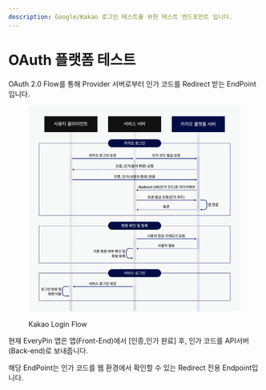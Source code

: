 ```yaml
---
description: Google/Kakao 로그인 테스트를 위한 테스트 엔드포인트 입니다.
---
```


# OAuth 플랫폼 테스트

OAuth 2.0 Flow를 통해 Provider 서버로부터 인가 코드를 Redirect 받는 EndPoint 입니다.

<figure><img src="../../.gitbook/assets/image.png" alt=""><figcaption><p>Kakao Login Flow</p></figcaption></figure>

현재 EveryPin 앱은 앱(Front-End)에서 \[인증,인가 완료] 후, 인가 코드를 API서버(Back-end)로 보내줍니다.

해당 EndPoint는 인가 코드를 웹 환경에서 확인할 수 있는 Redirect 전용 Endpoint입니다.



